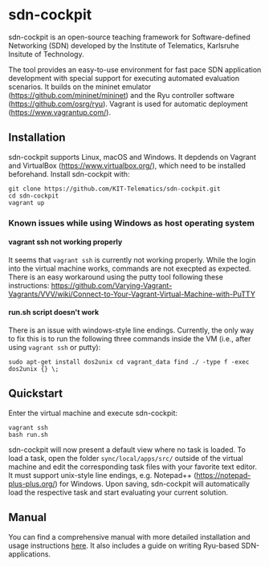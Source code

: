 # sdn-cockpit

sdn-cockpit is an open-source teaching framework for Software-defined Networking (SDN) developed by the Institute of Telematics, Karlsruhe Insitute of Technology.

The tool provides an easy-to-use environment for fast pace SDN application development with special support for executing automated evaluation scenarios. It builds on the mininet emulator (https://github.com/mininet/mininet) and the Ryu controller software (https://github.com/osrg/ryu). Vagrant is used for automatic deployment (https://www.vagrantup.com/).

## Installation

sdn-cockpit supports Linux, macOS and Windows. It depdends on Vagrant and VirtualBox (https://www.virtualbox.org/), which need to be installed beforehand. Install sdn-cockpit with:

    git clone https://github.com/KIT-Telematics/sdn-cockpit.git
    cd sdn-cockpit
    vagrant up

### Known issues while using Windows as host operating system

#### vagrant ssh not working properly

It seems that ``vagrant ssh`` is currently not working properly. While the login into the virtual machine works, commands are not execpted as expected. There is an easy workaround using the putty tool following these instructions: https://github.com/Varying-Vagrant-Vagrants/VVV/wiki/Connect-to-Your-Vagrant-Virtual-Machine-with-PuTTY


#### run.sh script doesn't work

There is an issue with windows-style line endings. Currently, the only way to fix this is to run the following three commands inside the VM (i.e., after using ``vagrant ssh`` or putty):

``
sudo apt-get install dos2unix
cd vagrant_data
find ./ -type f -exec dos2unix {} \;
``

## Quickstart

Enter the virtual machine and execute sdn-cockpit:

    vagrant ssh
    bash run.sh

sdn-cockpit will now present a default view where no task is loaded. To load a task, open the folder ``sync/local/apps/src/`` outside of the virtual machine and edit the corresponding task files with your favorite text editor. It must support unix-style line endings, e.g. Notepad++ (https://notepad-plus-plus.org/) for Windows. Upon saving, sdn-cockpit will automatically load the respective task and start evaluating your current solution.

## Manual

You can find a comprehensive manual with more detailed installation and usage instructions [here](doc/manual.pdf). It also includes a guide on writing Ryu-based SDN-applications.
